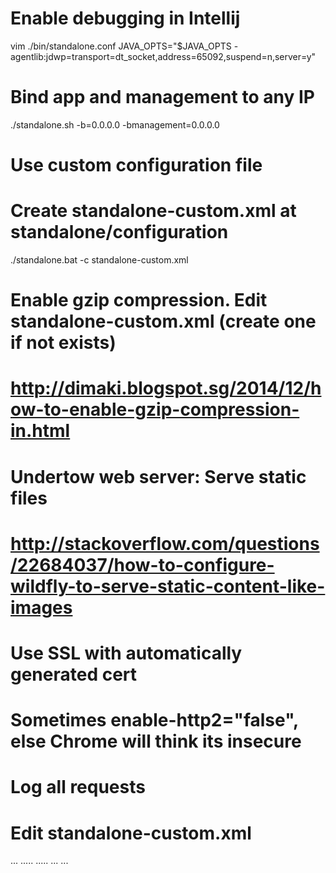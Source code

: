 # Enable debugging in Intellij
vim ./bin/standalone.conf
JAVA_OPTS="$JAVA_OPTS -agentlib:jdwp=transport=dt_socket,address=65092,suspend=n,server=y"

# Bind app and management to any IP
./standalone.sh -b=0.0.0.0 -bmanagement=0.0.0.0

# Use custom configuration file
# Create standalone-custom.xml at standalone/configuration
./standalone.bat -c standalone-custom.xml

# Enable gzip compression. Edit standalone-custom.xml (create one if not exists)
# http://dimaki.blogspot.sg/2014/12/how-to-enable-gzip-compression-in.html
<server name="default-server">
<host name="default-host" alias="localhost">
    <filter-ref name="gzipFilter" predicate="exists['%{o,Content-Type}'] and regex[pattern='(?:application/javascript|text/css|text/html|text/xml|application/json)(;.*)?', value=%{o,Content-Type}, full-match=true]"/>
    <filter-ref name="Vary-header"/>
</host>
</server>
<filters>
    <gzip name="gzipFilter"/>
    <response-header name="Vary-header" header-name="Vary" header-value="Accept-Encoding"/>
</filters>

# Undertow web server: Serve static files
# http://stackoverflow.com/questions/22684037/how-to-configure-wildfly-to-serve-static-content-like-images 
<server name="default-server">
    <http-listener name="default" socket-binding="http"/>
    <host name="default-host" alias="localhost">
        <location name="/" handler="welcome-content"/>
        <location name="/img" handler="images"/>
    </host>
</server>
<handlers>
    <file name="welcome-content" path="${jboss.home.dir}/welcome-content" directory-listing="true"/>
    <file name="images" path="/var/images" directory-listing="true"/>
</handlers>

# Use SSL with automatically generated cert 
# Sometimes enable-http2="false", else Chrome will think its insecure
<security-realm name="ApplicationRealm">
    <server-identities>
        <ssl>
            <keystore path="application.keystore" relative-to="jboss.server.config.dir" keystore-password="password" alias="server" key-password="password" generate-self-signed-certificate-host="localhost"/>
        </ssl>
    </server-identities>
</security-realm>

<server name="default-server">
<https-listener name="https" socket-binding="https" security-realm="ApplicationRealm" enable-http2="false"/>
<server>

# Log all requests
# Edit standalone-custom.xml
<server name="default-server">
       ...
      <host name="default-host" alias="localhost">
          .....
          <filter-ref name="request-dumper"/>
      </host>
 </server>

 <filters>
    .....
    <filter name="request-dumper" class-name="io.undertow.server.handlers.RequestDumpingHandler" module="io.undertow.core" />
</filters
# More concise log: https://mirocupak.com/logging-requests-with-undertow/
# Pattern list: https://github.com/undertow-io/undertow/blob/master/core/src/main/java/io/undertow/server/handlers/accesslog/AccessLogHandler.java
<host name="default-host" alias="localhost">
    ...
    <access-log use-server-log="true" 
        pattern="%h %t &quot;%r&quot; %s &quot;%{i,User-Agent}&quot;"/>
    ...
</host>